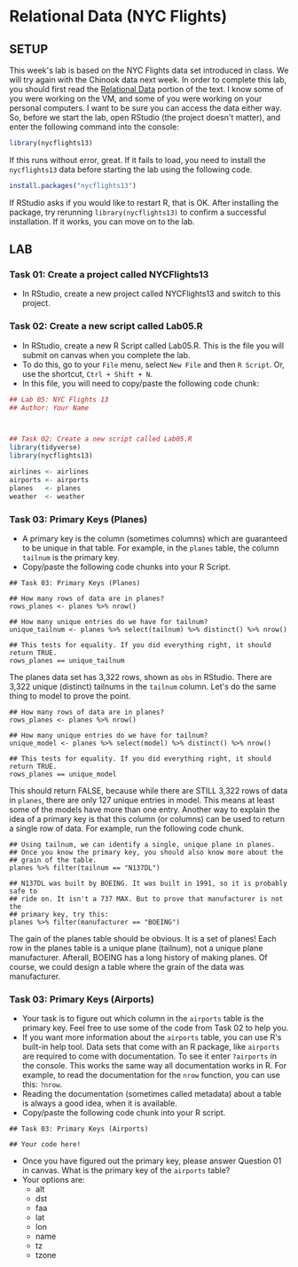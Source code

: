 # Relational Data (NYC Flights)

## SETUP

This week's lab is based on the NYC Flights data set introduced in
class. We will try again with the Chinook data next week. In order to
complete this lab, you should first read the [Relational
Data](https://r4ds.had.co.nz/relational-data.html#nycflights13-relational)
portion of the text. I know some of you were working on the VM, and
some of you were working on your personal computers. I want to be sure
you can access the data either way. So, before we start the lab, open
RStudio (the project doesn't matter), and enter the following command
into the console:

``` R
library(nycflights13)
```

If this runs without error, great. If it fails to load, you need to
install the `nycflights13` data before starting the lab using the
following code.

``` R
install.packages("nycflights13")
```

If RStudio asks if you would like to restart R, that is OK. After
installing the package, try rerunning `library(nycflights13)` to
confirm a successful installation. If it works, you can move on to the
lab.

## LAB

### Task 01: Create a project called NYCFlights13

- In RStudio, create a new project called NYCFlights13 and switch to
  this project.

### Task 02: Create a new script called Lab05.R

- In RStudio, create a new R Script called Lab05.R. This is the file
  you will submit on canvas when you complete the lab.
- To do this, go to your `File` menu, select `New File` and then `R
  Script`. Or, use the shortcut, `Ctrl + Shift + N`.
- In this file, you will need to copy/paste the following code chunk:

``` R
## Lab 05: NYC Flights 13
## Author: Your Name



## Task 02: Create a new script called Lab05.R
library(tidyverse)
library(nycflights13)

airlines <- airlines
airports <- airports
planes   <- planes
weather  <- weather
```

### Task 03: Primary Keys (Planes)

- A primary key is the column (sometimes columns) which are guaranteed
  to be unique in that table. For example, in the `planes` table, the
  column `tailnum` is the primary key.
- Copy/paste the following code chunks into your R Script.

```
## Task 03: Primary Keys (Planes)

## How many rows of data are in planes?
rows_planes <- planes %>% nrow()

## How many unique entries do we have for tailnum?
unique_tailnum <- planes %>% select(tailnum) %>% distinct() %>% nrow()

## This tests for equality. If you did everything right, it should return TRUE.
rows_planes == unique_tailnum
```

The planes data set has 3,322 rows, shown as `obs` in RStudio. There
are 3,322 unique (distinct) tailnums in the `tailnum` column. Let's do
the same thing to model to prove the point.

```
## How many rows of data are in planes?
rows_planes <- planes %>% nrow()

## How many unique entries do we have for tailnum?
unique_model <- planes %>% select(model) %>% distinct() %>% nrow()

## This tests for equality. If you did everything right, it should return TRUE.
rows_planes == unique_model
```

This should return FALSE, because while there are STILL 3,322 rows of
data in `planes`, there are only 127 unique entries in model. This
means at least some of the models have more than one entry. Another
way to explain the idea of a primary key is that this column (or
columns) can be used to return a single row of data. For example, run
the following code chunk.

```
## Using tailnum, we can identify a single, unique plane in planes.
## Once you know the primary key, you should also know more about the
## grain of the table.
planes %>% filter(tailnum == "N137DL")

## N137DL was built by BOEING. It was built in 1991, so it is probably safe to
## ride on. It isn't a 737 MAX. But to prove that manufacturer is not the 
## primary key, try this:
planes %>% filter(manufacturer == "BOEING")
```

The gain of the planes table should be obvious. It is a set of planes!
Each row in the planes table is a unique plane (tailnum), not a unique
plane manufacturer. Afterall, BOEING has a long history of making
planes. Of course, we could design a table where the grain of the data
was manufacturer.



### Task 03: Primary Keys (Airports)

- Your task is to figure out which column in the `airports` table is
  the primary key. Feel free to use some of the code from Task 02 to help you.
- If you want more information about the `airports` table, you can use
  R's built-in help tool. Data sets that come with an R package, like
  `airports` are required to come with documentation. To see it enter
  `?airports` in the console. This works the same way all
  documentation works in R. For example, to read the documentation for
  the `nrow` function, you can use this: `?nrow`.
- Reading the documentation (sometimes called metadata) about a table
  is always a good idea, when it is available.
- Copy/paste the following code chunk into your R script.

```
## Task 03: Primary Keys (Airports)

## Your code here!
```

- Once you have figured out the primary key, please answer Question 01
  in canvas. What is the primary key of the `airports` table?
- Your options are: 
    - alt
    - dst
    - faa
    - lat
    - lon
    - name
    - tz
    - tzone


